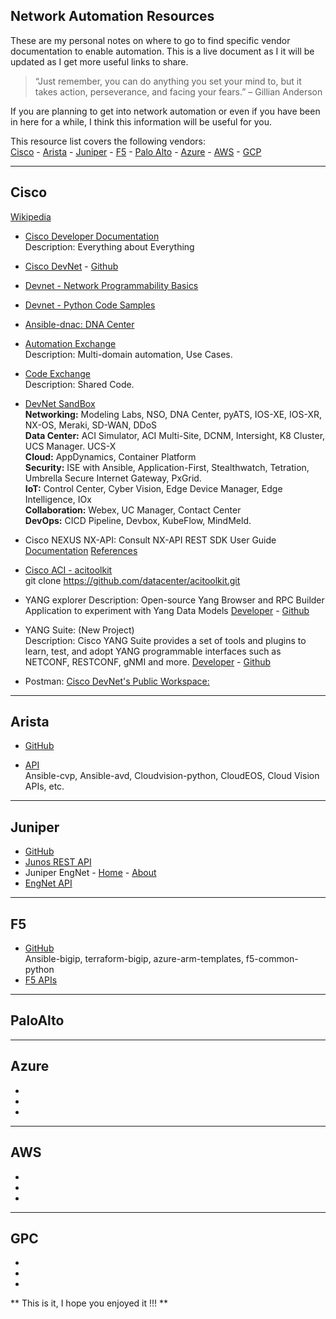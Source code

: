 ## Network Automation Resources

These are my personal notes on where to go to find specific vendor documentation to enable automation. This is a live document as I it will be updated as I get more useful links to share. 

> “Just remember, you can do anything you set your mind to, but it takes action, perseverance, and facing your fears.” – Gillian Anderson

If you are planning to get into network automation or even if you have been in here for a while, I think this information will be useful for you. 

This resource list covers the following vendors:<br /> 
[Cisco](./network-automation-resources.md#Cisco) - [Arista](#Arista) - [Juniper](#Juniper) -
[F5](#F5) - [Palo Alto](#PaloAlto) - [Azure](#Azure) - [AWS](#AWS) - [GCP](#GCP)

----------------------------------------
## Cisco
[Wikipedia](https://en.wikipedia.org/wiki/Cisco_DevNet)

- [Cisco Developer Documentation](https://developer.cisco.com/docs/)<br /> 
Description: Everything about Everything<br /> 
- [Cisco DevNet](https://developer.cisco.com/) - [Github](https://github.com/CiscoDevNet)<br /> 
- [Devnet - Network Programmability Basics](https://github.com/CiscoDevNet/netprog_basics)<br /> 
- [Devnet - Python Code Samples](https://github.com/CiscoDevNet/python_code_samples_network)<br /> 
- [Ansible-dnac: DNA Center](https://github.com/CiscoDevNet/ansible-dnac)<br /> 
- [Automation Exchange](https://developer.cisco.com/network-automation/)<br />
Description: Multi-domain automation, Use Cases. <br />
- [Code Exchange](https://developer.cisco.com/codeexchange)<br /> 
Description: Shared Code.<br />
- [DevNet SandBox](https://developer.cisco.com/site/sandbox/)<br /> 
**Networking:** Modeling Labs, NSO, DNA Center, pyATS, IOS-XE, IOS-XR, NX-OS, Meraki, SD-WAN, DDoS<br />
**Data Center:** ACI Simulator, ACI Multi-Site, DCNM, Intersight, K8 Cluster, UCS Manager. UCS-X<br />
**Cloud:** AppDynamics, Container Platform<br />
**Security:** ISE with Ansible, Application-First, Stealthwatch, Tetration, Umbrella Secure Internet Gateway, PxGrid. <br />
**IoT:** Control Center, Cyber Vision, Edge Device Manager, Edge Intelligence, IOx<br />
**Collaboration:** Webex, UC Manager, Contact Center<br />
**DevOps:** CICD Pipeline, Devbox, KubeFlow, MindMeld. <br />

- Cisco NEXUS NX-API: Consult NX-API REST SDK User Guide<br /> 
[Documentation](https://developer.cisco.com/site/nxapi-dme-model-reference-api/)
[References](https://developer.cisco.com/site/nxapi-dme-model-reference-api/)
- [Cisco ACI - acitoolkit](https://github.com/datacenter/acitoolkit)<br /> 
git clone https://github.com/datacenter/acitoolkit.git<br /> 
- YANG explorer
Description: Open-source Yang Browser and RPC Builder Application to experiment with Yang Data Models
[Developer](https://developer.cisco.com/codeexchange/github/repo/CiscoDevNet/yang-explorer/) - 
[Github](https://github.com/CiscoDevNet/yang-explorer)<br /> 

- YANG Suite: (New Project)<br /> 
Description: Cisco YANG Suite provides a set of tools and plugins to learn, test, and adopt YANG programmable interfaces such as NETCONF, RESTCONF, gNMI and more.
[Developer](https://developer.cisco.com/yangsuite/) - 
[Github](https://github.com/CiscoDevNet/yangsuite/)<br /> 
- Postman: [Cisco DevNet's Public Workspace:](https://www.postman.com/ciscodevnet?tab=workspaces)<br /> 

----------------------------------------
## Arista

- [GitHub](https://github.com/aristanetworks)<br /> 

- [API](https://aristanetworks.force.com/AristaCommunity/s/article/arista-eapi-101)<br /> 
Ansible-cvp, Ansible-avd, Cloudvision-python, CloudEOS, Cloud Vision APIs, etc. 

----------------------------------------
## Juniper

- [GitHub](https://github.com/juniper) 
- [Junos REST API](https://www.juniper.net/documentation/us/en/software/junos/rest-api/index.html)<br /> 
- Juniper EngNet - [Home](https://eng.juniper.net/site/global/home/index.gsp) - [About](https://eng.juniper.net/site/global/overview/index.gsp)<br /> 
- [EngNet API](https://eng.juniper.net/site/global/build/support_automation/service_api/index.gsp)<br /> 

----------------------------------------
## F5

- [GitHub](https://github.com/F5Networks)<br /> 
Ansible-bigip, terraform-bigip, azure-arm-templates, f5-common-python<br /> 
- [F5 APIs](https://clouddocs.f5.com/api/)<br /> 

----------------------------------------
## PaloAlto

----------------------------------------
## Azure
- []()<br /> 
- []()<br /> 
- []()<br /> 

----------------------------------------
## AWS
- []()<br /> 
- []()<br /> 
- []()<br /> 

----------------------------------------
## GPC
- []()<br /> 
- []()<br /> 
- []()<br /> 


** This is it, I hope you enjoyed it !!! **

